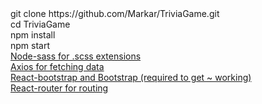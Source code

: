 <div> git clone https://github.com/Markar/TriviaGame.git </div>
<div> cd TriviaGame </div>
<div> npm install </div>
<div> npm start </div>

<div> 
  <a href="https://github.com/sass/node-sass">
    Node-sass for .scss extensions
  </a>
</div>

<div> 
  <a href="https://github.com/axios/axios">
    Axios for fetching data
  </a>
</div>

<div> 
  <a href="https://react-bootstrap.github.io/components/navbar/">
    React-bootstrap and Bootstrap (required to get ~ working)
  </a>
</div>

<div> 
  <a href="https://github.com/reach/router">
    React-router for routing
  </a>
</div>